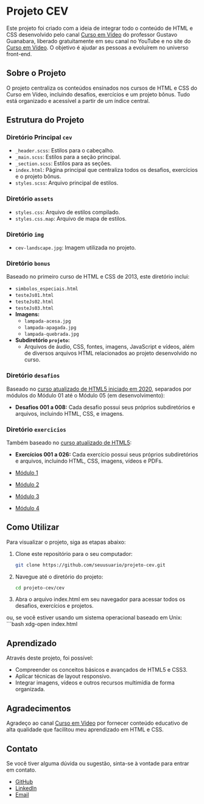 # Projeto CEV

Este projeto foi criado com a ideia de integrar todo o conteúdo de HTML e CSS desenvolvido pelo canal [Curso em Vídeo](https://www.youtube.com/user/cursosemvideo) do professor Gustavo Guanabara, liberado gratuitamente em seu canal no YouTube e no site do [Curso em Vídeo](https://www.cursoemvideo.com/). O objetivo é ajudar as pessoas a evoluírem no universo front-end.

## Sobre o Projeto

O projeto centraliza os conteúdos ensinados nos cursos de HTML e CSS do Curso em Vídeo, incluindo desafios, exercícios e um projeto bônus. Tudo está organizado e acessível a partir de um índice central.

## Estrutura do Projeto

### Diretório Principal `cev`
- `_header.scss`: Estilos para o cabeçalho.
- `_main.scss`: Estilos para a seção principal.
- `_section.scss`: Estilos para as seções.
- `index.html`: Página principal que centraliza todos os desafios, exercícios e o projeto bônus.
- `styles.scss`: Arquivo principal de estilos.

### Diretório `assets`
- `styles.css`: Arquivo de estilos compilado.
- `styles.css.map`: Arquivo de mapa de estilos.

### Diretório `img`
- `cev-landscape.jpg`: Imagem utilizada no projeto.

### Diretório `bonus`
Baseado no primeiro curso de HTML e CSS de 2013, este diretório inclui:
- `simbolos_especiais.html`
- `testeJs01.html`
- `testeJs02.html`
- `testeJs03.html`
- **Imagens:**
  - `lampada-acesa.jpg`
  - `lampada-apagada.jpg`
  - `lampada-quebrada.jpg`
- **Subdiretório `projeto`:**
  - Arquivos de áudio, CSS, fontes, imagens, JavaScript e vídeos, além de diversos arquivos HTML relacionados ao projeto desenvolvido no curso.

### Diretório `desafios`
Baseado no [curso atualizado de HTML5 iniciado em 2020](https://www.cursoemvideo.com/cursos/), separados por módulos do Módulo 01 até o Módulo 05 (em desenvolvimento):
- **Desafios 001 a 008:** Cada desafio possui seus próprios subdiretórios e arquivos, incluindo HTML, CSS, e imagens.

### Diretório `exercicios`
Também baseado no [curso atualizado de HTML5](https://www.cursoemvideo.com/cursos/):
- **Exercícios 001 a 026:** Cada exercício possui seus próprios subdiretórios e arquivos, incluindo HTML, CSS, imagens, vídeos e PDFs.

- [Módulo 1](https://www.cursoemvideo.com/curso/html5-css3-modulo1/)
- [Módulo 2](https://www.cursoemvideo.com/curso/curso-html5-e-css3-modulo-2-de-5-40-horas/)
- [Módulo 3](https://www.cursoemvideo.com/curso/curso-html5-e-css3-modulo-3-de-5-40-horas/aulas/modulo-03/)
- [Módulo 4](https://www.cursoemvideo.com/curso/curso-html5-e-css3-modulo-4-de-5-40-horas/)

## Como Utilizar

Para visualizar o projeto, siga as etapas abaixo:

1. Clone este repositório para o seu computador:
    ```bash
    git clone https://github.com/seuusuario/projeto-cev.git

2. Navegue até o diretório do projeto:
    ```bash
    cd projeto-cev/cev

3. Abra o arquivo index.html em seu navegador para acessar todos os desafios, exercícios e projetos.

ou, se você estiver usando um sistema operacional baseado em Unix:
    ```bash
    xdg-open index.html


## Aprendizado
Através deste projeto, foi possível:

- Compreender os conceitos básicos e avançados de HTML5 e CSS3.
- Aplicar técnicas de layout responsivo.
- Integrar imagens, vídeos e outros recursos multimídia de forma organizada.

## Agradecimentos

Agradeço ao canal [Curso em Vídeo](https://www.youtube.com/user/cursosemvideo) por fornecer conteúdo educativo de alta qualidade que facilitou meu aprendizado em HTML e CSS.

## Contato

Se você tiver alguma dúvida ou sugestão, sinta-se à vontade para entrar em contato.

- [GitHub](https://github.com/rma98)
- [LinkedIn](https://linkedin.com/in/robson-monteiro-de-albuquerque-8b3853230)
- [Email](robalbuquerque98@gmail.com)